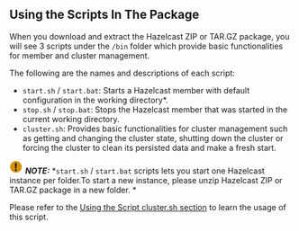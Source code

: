 
## Using the Scripts In The Package

When you download and extract the Hazelcast ZIP or TAR.GZ package, you will see 3 scripts under the `/bin` folder which provide basic functionalities for member and cluster management.

The following are the names and descriptions of each script:

- `start.sh` / `start.bat`: Starts a Hazelcast member with default configuration in the working directory*.
- `stop.sh` / `stop.bat`: Stops the Hazelcast member that was started in the current working directory.
- `cluster.sh`: Provides basic functionalities for cluster management such as getting and changing the cluster state, shutting down the cluster or forcing the cluster to clean its persisted data and make a fresh start.

![image](images/NoteSmall.jpg) ***NOTE:*** *`start.sh` / `start.bat` scripts lets you start one Hazelcast instance per folder.To start a new instance, please unzip Hazelcast ZIP or TAR.GZ package in a new folder. *

Please refer to the [Using the Script cluster.sh section](#using-the-script-cluster-sh) to learn the usage of this script.


